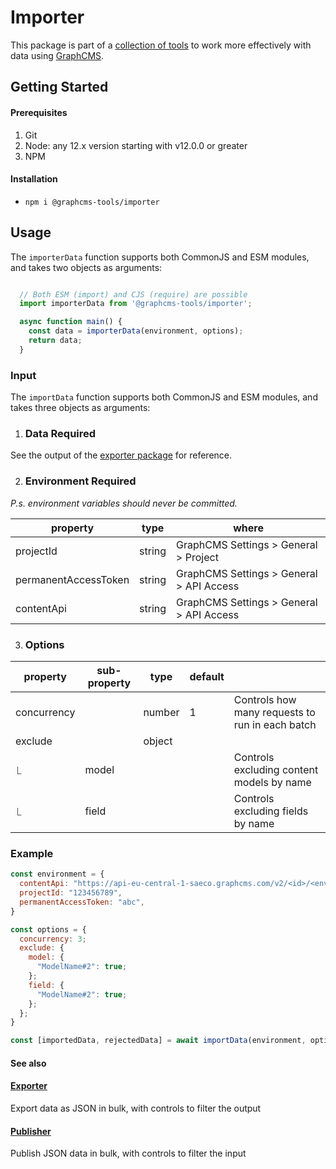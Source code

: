 # Importer

This package is part of a [collection of tools](https://github.com/ViktorJT/GraphCMS-Tools) to work more effectively with data using [GraphCMS](https://graphcms.com/).

## Getting Started

#### Prerequisites
1. Git
2. Node: any 12.x version starting with v12.0.0 or greater
3. NPM

#### Installation
- `npm i @graphcms-tools/importer`

## Usage

The `importerData` function supports both CommonJS and ESM modules, and takes two objects as arguments:

```javascript

  // Both ESM (import) and CJS (require) are possible
  import importerData from '@graphcms-tools/importer';

  async function main() {
    const data = importerData(environment, options);
    return data;
  }

```

### Input

The `importData` function supports both CommonJS and ESM modules, and takes three objects as arguments:

1. ### Data **Required**

See the output of the [exporter package](https://github.com/ViktorJT/GraphCMS-Tools/tree/main/packages/exporter) for reference.

2. ### Environment **Required**

_P.s. environment variables should never be committed._

| property             | type   | where                                    |
| -------------------- | ------ | ---------------------------------------- |
| projectId            | string | GraphCMS Settings > General > Project    |
| permanentAccessToken | string | GraphCMS Settings > General > API Access |
| contentApi           | string | GraphCMS Settings > General > API Access |

3. ### Options

| property    | sub-property | type   | default |                                                 |
| ----------- | ------------ | ------ | ------- | ----------------------------------------------- |
| concurrency |              | number | 1       | Controls how many requests to run in each batch |
| exclude     |              | object |         |                                                 |
| ⎿           | model        |        |         | Controls excluding content models by name       |
| ⎿           | field        |        |         | Controls excluding fields by name               |

### Example

```javascript
const environment = {
  contentApi: "https://api-eu-central-1-saeco.graphcms.com/v2/<id>/<environment>",
  projectId: "123456789",
  permanentAccessToken: "abc",
}

const options = {
  concurrency: 3;
  exclude: {
    model: {
      "ModelName#2": true;
    };
    field: {
      "ModelName#2": true;
    };
  };
}

const [importedData, rejectedData] = await importData(environment, options);

```

#### See also

#### [Exporter](https://github.com/ViktorJT/GraphCMS-Tools/tree/main/packages/exporter)

Export data as JSON in bulk, with controls to filter the output

#### [Publisher](https://github.com/ViktorJT/GraphCMS-Tools/tree/main/packages/publisher)

Publish JSON data in bulk, with controls to filter the input
